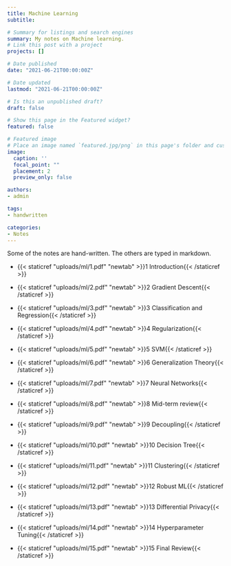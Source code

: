 ```yaml
---
title: Machine Learning
subtitle: 

# Summary for listings and search engines
summary: My notes on Machine learning.
# Link this post with a project
projects: []

# Date published
date: "2021-06-21T00:00:00Z"

# Date updated
lastmod: "2021-06-21T00:00:00Z"

# Is this an unpublished draft?
draft: false

# Show this page in the Featured widget?
featured: false

# Featured image
# Place an image named `featured.jpg/png` in this page's folder and customize its options here.
image:
  caption: ''
  focal_point: ""
  placement: 2
  preview_only: false

authors:
- admin

tags:
- handwritten

categories:
- Notes
---
```


Some of the notes are hand-written. The others are typed in markdown.

- {{< staticref "uploads/ml/1.pdf" "newtab" >}}1 Introduction{{< /staticref >}}

- {{< staticref "uploads/ml/2.pdf" "newtab" >}}2 Gradient Descent{{< /staticref >}}

- {{< staticref "uploads/ml/3.pdf" "newtab" >}}3 Classification and Regression{{< /staticref >}}

- {{< staticref "uploads/ml/4.pdf" "newtab" >}}4 Regularization{{< /staticref >}}

- {{< staticref "uploads/ml/5.pdf" "newtab" >}}5 SVM{{< /staticref >}}
  
- {{< staticref "uploads/ml/6.pdf" "newtab" >}}6 Generalization Theory{{< /staticref >}}

- {{< staticref "uploads/ml/7.pdf" "newtab" >}}7 Neural Networks{{< /staticref >}}

- {{< staticref "uploads/ml/8.pdf" "newtab" >}}8 Mid-term review{{< /staticref >}}

- {{< staticref "uploads/ml/9.pdf" "newtab" >}}9 Decoupling{{< /staticref >}}

- {{< staticref "uploads/ml/10.pdf" "newtab" >}}10 Decision Tree{{< /staticref >}}

- {{< staticref "uploads/ml/11.pdf" "newtab" >}}11 Clustering{{< /staticref >}}

- {{< staticref "uploads/ml/12.pdf" "newtab" >}}12 Robust ML{{< /staticref >}}

- {{< staticref "uploads/ml/13.pdf" "newtab" >}}13 Differential Privacy{{< /staticref >}}

- {{< staticref "uploads/ml/14.pdf" "newtab" >}}14 Hyperparameter Tuning{{< /staticref >}}

- {{< staticref "uploads/ml/15.pdf" "newtab" >}}15 Final Review{{< /staticref >}}